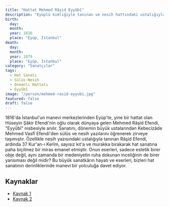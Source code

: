 ```yaml
---
title: "Hattat Mehmed Râşid Eyyûbî"
description: "Eyüplü kimliğiyle tanınan ve nesih hattındaki ustalığıyla öne çıkan 19. yüzyıl Osmanlı hattatı."
birth:
  day:
  month:
  year: 1816
  place: "Eyüp, İstanbul"
death:
  day:
  month:
  year: 1879
  place: "Eyüp, İstanbul"
category: "Sanatçılar"
tags:
  - Hat Sanatı
  - Sülüs-Nesih
  - Osmanlı Hattatı
  - Eyyûbî
image: "/person/mehmed-rasid-eyyubi.jpg"
featured: false
draft: false
---
```


1816'da İstanbul'un manevi merkezlerinden Eyüp'te, yine bir hattat olan Hüseyin Şâkir Efendi'nin oğlu olarak dünyaya gelen Mehmed Râşid Efendi, "Eyyûbî" nisbesiyle anılır. Sanatını, dönemin büyük ustalarından Kebecizâde Mehmed Vasfî Efendi'den sülüs ve nesih yazılarını öğrenerek zirveye taşımıştır. Özellikle nesih yazısındaki ustalığıyla tanınan Râşid Efendi, ardında 37 Kur'an-ı Kerîm, sayısız kıt'a ve murakka bırakarak hat sanatına paha biçilmez bir miras emanet etmiştir. Onun eserleri, sadece estetik birer obje değil, aynı zamanda bir medeniyetin ruha dokunan inceliğinin de birer yansıması değil midir? Bu büyük sanatkârın hayatı ve eserleri, bizleri hat sanatının derinliklerinde manevi bir yolculuğa davet ediyor.

## Kaynaklar

- [Kaynak 1](https://www.ketebe.org/sanatkar/eyyubi-mehmed-rasid-efendi-115)
- [Kaynak 2](https://www.alifart.com/m/lot/mehmed-rasid-eyyubi-1816-1879-118-19122020)